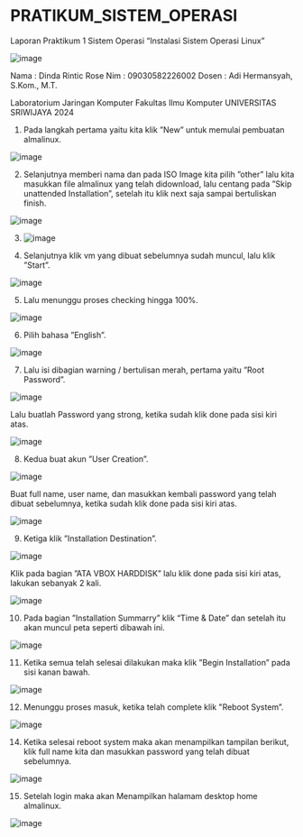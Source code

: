 # PRATIKUM_SISTEM_OPERASI

Laporan Praktikum 1 Sistem Operasi
“Instalasi Sistem Operasi Linux”



![image](https://github.com/dinda1204/PRATIKUM_SISTEM_OPERASI/assets/121357504/172854ce-2905-47a9-b820-e8c7398b2c6c)




Nama : Dinda Rintic Rose
Nim    : 09030582226002
Dosen : Adi Hermansyah, S.Kom., M.T.




Laboratorium Jaringan Komputer
Fakultas Ilmu Komputer 
UNIVERSITAS SRIWIJAYA 2024






1.	Pada langkah pertama yaitu kita klik ”New” untuk memulai pembuatan almalinux.

 ![image](https://github.com/dinda1204/PRATIKUM_SISTEM_OPERASI/assets/121357504/9463b9f7-ee73-41f7-996a-86f71bfc07f1)


2.	Selanjutnya memberi nama dan pada ISO Image kita pilih ”other” lalu kita masukkan file almalinux yang telah didownload, lalu centang pada ”Skip unattended Installation”, setelah itu klik next saja sampai bertuliskan finish.

 ![image](https://github.com/dinda1204/PRATIKUM_SISTEM_OPERASI/assets/121357504/7c457425-d7d8-4bff-bc7b-bdc19446ce97)


3. ![image](https://github.com/dinda1204/PRATIKUM_SISTEM_OPERASI/assets/121357504/ed9290e7-9717-4f88-8bd6-4bf9792f8a81)




4.	Selanjutnya klik vm yang dibuat sebelumnya sudah muncul, lalu klik ”Start”.


 ![image](https://github.com/dinda1204/PRATIKUM_SISTEM_OPERASI/assets/121357504/4b1aa9ac-f3c8-4e7d-901f-4606c66a272d)


5.	Lalu menunggu proses checking hingga 100%.

   

 ![image](https://github.com/dinda1204/PRATIKUM_SISTEM_OPERASI/assets/121357504/baad0a3d-0529-4bc6-9031-c866666819c2)


6.	Pilih bahasa ”English”.


 
![image](https://github.com/dinda1204/PRATIKUM_SISTEM_OPERASI/assets/121357504/25c80faa-c6b0-43ea-9a6a-e6ad8064b855)


7.	Lalu isi dibagian warning / bertulisan merah, pertama yaitu ”Root Password”.
   
 ![image](https://github.com/dinda1204/PRATIKUM_SISTEM_OPERASI/assets/121357504/646a72f1-5587-4053-bd38-25bfed4254b4)
 


Lalu buatlah Password yang strong, ketika sudah klik done pada sisi kiri atas.

 
![image](https://github.com/dinda1204/PRATIKUM_SISTEM_OPERASI/assets/121357504/59e94a03-4379-4420-9f4e-26a8d57a6b6c)


8.	Kedua buat akun ”User Creation”.
   
 
![image](https://github.com/dinda1204/PRATIKUM_SISTEM_OPERASI/assets/121357504/7361eebc-3689-41ea-8665-23eec34b78c5)


Buat full name, user name, dan masukkan kembali password yang telah dibuat sebelumnya, ketika sudah klik done pada sisi kiri atas.

 
![image](https://github.com/dinda1204/PRATIKUM_SISTEM_OPERASI/assets/121357504/f98e5cb7-6425-4d3e-aae6-b1fbe175bc39)



9.	Ketiga klik ”Installation Destination”.
    
 
![image](https://github.com/dinda1204/PRATIKUM_SISTEM_OPERASI/assets/121357504/1c047e31-8459-4ce8-80d0-b1ce5806950c)



Klik pada bagian ”ATA VBOX HARDDISK”  lalu klik done pada sisi kiri atas, lakukan sebanyak 2 kali. 


 ![image](https://github.com/dinda1204/PRATIKUM_SISTEM_OPERASI/assets/121357504/8e6aa105-3c79-40e5-8bb3-c35a9210529c)

 

10.	Pada bagian ”Installation Summarry” klik “Time & Date” dan setelah itu  akan muncul peta seperti dibawah ini.

    
 
![image](https://github.com/dinda1204/PRATIKUM_SISTEM_OPERASI/assets/121357504/5f84eb27-ebce-41bb-bc20-bcb29e1a158a)



11.	Ketika semua telah selesai dilakukan maka klik ”Begin Installation” pada sisi kanan bawah.

    

    
 
![image](https://github.com/dinda1204/PRATIKUM_SISTEM_OPERASI/assets/121357504/4ceedd2f-f354-48f3-9787-a1c51cb534f1)






12.	Menunggu proses masuk, ketika telah complete klik "Reboot System”.




    
 ![image](https://github.com/dinda1204/PRATIKUM_SISTEM_OPERASI/assets/121357504/c0fc6975-1e47-4fb3-acf6-2688f1351955)

 


14.	Ketika selesai reboot system maka akan menampilkan tampilan berikut, klik full name kita dan masukkan password yang telah dibuat sebelumnya.



 ![image](https://github.com/dinda1204/PRATIKUM_SISTEM_OPERASI/assets/121357504/130ca24f-89ea-42e9-bc7e-659f418fe5d2)


 

15.	Setelah login maka akan Menampilkan halamam desktop home almalinux.



 ![image](https://github.com/dinda1204/PRATIKUM_SISTEM_OPERASI/assets/121357504/de51fd2a-cf02-49d6-86af-b7af80237f88)

